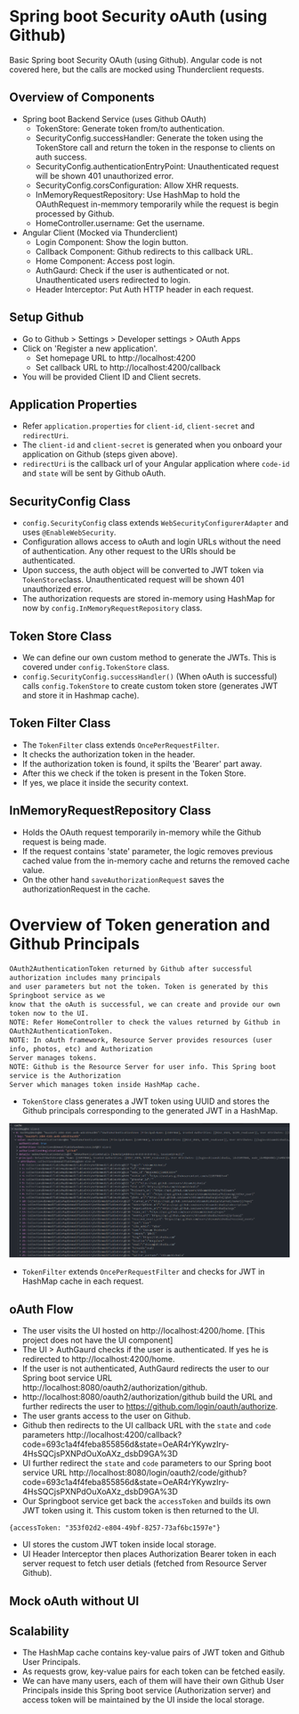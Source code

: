 # Spring boot Security oAuth (using Github)

Basic Spring boot Security OAuth (using Github). Angular code is not covered here, but the calls are mocked using Thunderclient requests.

## Overview of Components

- Spring boot Backend Service (uses Github OAuth)
  - TokenStore: Generate token from/to authentication.
  - SecurityConfig.successHandler: Generate the token using the TokenStore call and return the token in the response to clients on auth success.
  - SecurityConfig.authenticationEntryPoint: Unauthenticated request will be shown 401 unauthorized error.
  - SecurityConfig.corsConfiguration: Allow XHR requests.
  - InMemoryRequestRepository: Use HashMap to hold the OAuthRequest in-memmory temporarily while the request is begin processed by Github.
  - HomeController.username: Get the username.
- Angular Client (Mocked via Thunderclient)
  - Login Component: Show the login button.
  - Callback Component: Github redirects to this callback URL.
  - Home Component: Access post login.
  - AuthGaurd: Check if the user is authenticated or not. Unauthenticated users redirected to login.
  - Header Interceptor: Put Auth HTTP header in each request.

## Setup Github

- Go to Github > Settings > Developer settings > OAuth Apps
- Click on 'Register a new application'. 
  - Set homepage URL to http://localhost:4200
  - Set callback URL to http://localhost:4200/callback
- You will be provided Client ID and Client secrets.

## Application Properties

- Refer `application.properties` for `client-id`, `client-secret` and `redirectUri`. 
- The `client-id` and `client-secret` is generated when you onboard your application on Github (steps given above).
- `redirectUri` is the callback url of your Angular application where `code-id` and `state` will be sent by Github oAuth.

## SecurityConfig Class

- `config.SecurityConfig` class extends `WebSecurityConfigurerAdapter` and uses `@EnableWebSecurity`.
- Configuration allows access to oAuth and login URLs without the need of authentication. Any other request to the URIs should be authenticated.
- Upon success, the auth object will be converted to JWT token via `TokenStore`class. Unauthenticated request will be shown 401 unauthorized error.
- The authorization requests are stored in-memory using HashMap for now by `config.InMemoryRequestRepository` class.

## Token Store Class

- We can define our own custom method to generate the JWTs. This is covered under `config.TokenStore` class.
- `config.SecurityConfig.successHandler()` (When oAuth is successful) calls `config.TokenStore` to create custom token store (generates JWT and store it in Hashmap cache).

## Token Filter Class

- The `TokenFilter` class extends `OncePerRequestFilter`. 
- It checks the authorization token in the header. 
- If the authorization token is found, it spilts the 'Bearer' part away.
- After this we check if the token is present in the Token Store. 
- If yes, we place it inside the security context.

## InMemoryRequestRepository Class

- Holds the OAuth request temporarily in-memory while the Github request is being made.
- If the request contains 'state' parameter, the logic removes previous cached value from the in-memory cache and returns the removed cache value.
- On the other hand `saveAuthorizationRequest` saves the authorizationRequest in the cache.

# Overview of Token generation and Github Principals

```
OAuth2AuthenticationToken returned by Github after successful authorization includes many principals 
and user parameters but not the token. Token is generated by this Springboot service as we 
know that the oAuth is successful, we can create and provide our own token now to the UI.
NOTE: Refer HomeController to check the values returned by Github in OAuth2AuthenticationToken.
NOTE: In oAuth framework, Resource Server provides resources (user info, photos, etc) and Authorization 
Server manages tokens.
NOTE: Github is the Resource Server for user info. This Spring boot service is the Authorization 
Server which manages token inside HashMap cache.
```

- `TokenStore` class generates a JWT token using UUID and stores the Github principals corresponding to the generated JWT in a HashMap.

![HashMap Cache Sample](/src/main/resources/images/hashmap-jwt-cache.png "HashMap Cache Sample")

- `TokenFilter` extends `OncePerRequestFilter` and checks for JWT in HashMap cache in each request. 

## oAuth Flow

- The user visits the UI hosted on http://localhost:4200/home. [This project does not have the UI component]
- The UI > AuthGaurd checks if the user is authenticated. If yes he is redirected to http://localhost:4200/home.
- If the user is not authenticated, AuthGaurd redirects the user to our Spring boot service URL http://localhost:8080/oauth2/authorization/github.
- http://localhost:8080/oauth2/authorization/github build the URL and further redirects the user to https://github.com/login/oauth/authorize.
- The user grants access to the user on Github.
- Github then redirects to the UI callback URL with the `state` and `code` parameters http://localhost:4200/callback?code=693c1a4f4feba855856d&state=OeAR4rYKywzIry-4HsSQCjsPXNPdOuXoAXz_dsbD9GA%3D
- UI further redirect the `state` and `code` parameters to our Spring boot service URL http://localhost:8080/login/oauth2/code/github?code=693c1a4f4feba855856d&state=OeAR4rYKywzIry-4HsSQCjsPXNPdOuXoAXz_dsbD9GA%3D
- Our Springboot service get back the `accessToken` and builds its own JWT token using it. This custom token is then returned to the UI.
  
```
{accessToken: "353f02d2-e804-49bf-8257-73af6bc1597e"}
```

- UI stores the custom JWT token inside local storage. 
- UI Header Interceptor then places Authorization Bearer token in each server request to fetch user detials (fetched from Resource Server Github).

## Mock oAuth without UI

## Scalability

- The HashMap cache contains key-value pairs of JWT token and Github User Principals. 
- As requests grow, key-value pairs for each token can be fetched easily.
- We can have many users, each of them will have their own Github User Principals inside this Spring boot service (Authorization server) and access token will be maintained by the UI inside the local storage.
